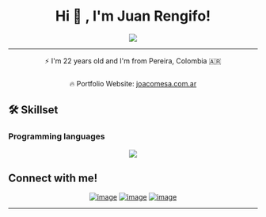 <h1 align="center">Hi 👋 , I'm Juan Rengifo!</h1>
<p align="center">
  <a href="https://github.com/DenverCoder1/readme-typing-svg"><img src="https://readme-typing-svg.herokuapp.com?lines=Front-end+Developer;&color=BC52EE&center=true&width=500&height=50"></a>
</p>
<hr/>
<p align="center">⚡️ I'm 22 years old and I'm from Pereira, Colombia 🇦🇷</p>

###

  <div align="center">
    <p>🔥 Portfolio Website:
   <a href="https://www.joacomesa.com.ar/" target="_blank">joacomesa.com.ar</a>
      </p>
  </div>


## 🛠️ Skillset


### Programming languages

<p align="center">
  <a href="https://skillicons.dev">
    <img src="https://skillicons.dev/icons?i=html,css,javascript,react,astro,tailwind,bootstrap,nextjs,github,git,figma,nodejs,express" />
  </a>
</p>
  
 


## Connect with me!
<div align="center">

[![image](https://img.shields.io/badge/LinkedIn-0077B5?style=for-the-badge&logo=linkedin&logoColor=white)](https://www.linkedin.com/in/juan-rengifo-702a6a306/)
[![image](https://img.shields.io/badge/Github-181717?style=for-the-badge&logo=github&logoColor=white)](https://github.com/Juanrdeveloper)
[![image](https://img.shields.io/badge/Gmail-D14836?style=for-the-badge&logo=gmail&logoColor=white)](mailto:medrandajuan843@gmail.com)
  
</div>

<hr/>
